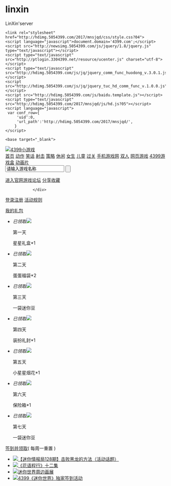 # linxin
LinXin'server

<!DOCTYPE html PUBLIC "-//W3C//DTD XHTML 1.0 Transitional//EN" "http://www.w3.org/TR/xhtml1/DTD/xhtml1-transitional.dtd">
<html xmlns="http://www.w3.org/1999/xhtml">
<head>
	<meta charset="gb2312">
	<meta http-equiv="X-UA-Compatible" content="IE=edge,chrome=1">
	<meta name="renderer" content="webkit">
	<title>迷你世界福利大本营</title>
	<meta name="description" content="迷你世界福利大本营">
	<meta name="keywords" content="迷你世界福利大本营">
	<link href="http://news.4399.com/css/shouyou/shouji_new_head_style_e1.css" rel="stylesheet" type="text/css">
	<link href="http://ptlogin.3304399.net/resource/css/base.css" rel="stylesheet" charset="utf-8" type="text/css"/>
	<link href="http://newsimg.5054399.com/css/style_common.css" rel="stylesheet" type="text/css">

	<link rel="stylesheet" href="http://hdimg.5054399.com/2017/mnsjqd/css/style.css?04">
	<script language="javascript">document.domain='4399.com';</script>
	<script src="http://newsimg.5054399.com/js/jquery/1.8/jquery.js" type="text/javascript"></script>
	<script type="text/javascript" src="http://ptlogin.3304399.net/resource/ucenter.js" charset="utf-8"></script>
	<script type="text/javascript" src="http://hdimg.5054399.com/js/jq/jquery_comm_func_huodong_v.3.0.1.js"></script>
	<script src="http://hdimg.5054399.com/js/jq/jquery_tuc_hd_comm_func_v.1.0.0.js"></script>
	<script src="http://hdimg.5054399.com/js/baidu.template.js"></script>
	<script type="text/javascript" src="http://hdimg.5054399.com/2017/mnsjqd/js/hd.js?05"></script>
	<script language="javascript">
	 var conf_row={
		 'uid':0,
		 'url_path':'http://hdimg.5054399.com/2017/mnsjqd/',
		}
	</script>

	<base target="_blank">
</head>
<body>
<!--topbar-->
<div class="top-wrap">
	<div class="top-head cf"><a class="top-logo fl" href="http://www.4399.com/"><img src="http://www.4399.com/images/play/logo.gif" alt="4399小游戏"></a>
		<div class="top-list fl">
		  <a href="http://www.4399.com/" target="_blank">首页</a>
		  <a href="http://www.4399.com/flash_fl/2_1.htm" target="_blank">动作</a>
		  <a class="red" href="http://joke.4399pk.com/" target="_blank">笑话</a>
		  <a href="http://www.4399.com/flash_fl/4_1.htm" target="_blank">射击</a>
		  <a href="http://www.4399.com/flash_fl/8_1.htm" target="_blank">策略</a>
		  <a href="http://www.4399.com/flash_fl/12_1.htm" target="_blank">休闲</a>
		  <a href="http://www.4399.com/special/195.htm" target="_blank">女生</a>
		  <a href="http://www.4399.com/flash_fl/13_1.htm" target="_blank">儿童</a>
		  <a href="http://www.4399.com/special/90.htm" target="_blank">过关</a>
		  <a class="red" href="http://www.4399.cn/" target="_blank">手机游戏网</a>
		  <a href="http://www.4399.com/special/1.htm" target="_blank">双人</a>
		  <a href="http://www.4399.com/special/19.htm" target="_blank">网页游戏</a>
		  <a class="red" href="http://app.4399.cn/" target="_blank">4399游戏盒</a>
		  <a class="hot" href="http://www.4399dmw.com/donghua/" target="_blank">动画片</a>
	  </div>
		<div class="top-search fr">
			<form method="get" action="http://so2.4399.com/search/search.php" onsubmit="if($.trim(this.k.value)=='' || this.k.value=='请输入游戏名称'){alert('请输入游戏名称');return false;}">
				<input onBlur="if (value ==''){value='请输入游戏名称'}" name="k" id="smart_input" autocomplete="off"  class="top-type fl" onFocus="if (value =='请输入游戏名称'){value =''}" value="请输入游戏名称" />
				<input class="button" value="" type="submit" name="sou" />
			</form>
			<script src="http://www.4399.com/jss/lx6.js" language="javascript"></script>
		</div>
	</div>
</div>


<div class="b1">
  <div class="top">
               <a href="http://news.4399.com/mnsj/" title="迷你世界官网" class="a1">进入官网</a><a href="http://bbs.4399.cn/forums-mtag-82861" title="迷你世界论坛" class="a1">游戏论坛</a>
               <a href="javascript:void(0);" class="a2 share">分享</a><a href="javascript:void(0);" class="a2" onclick="javascript:$.hd_addfav('迷你世界福利大本营', 'http://t.huodong.4399.com/2017/mnsjqd/');" target="_self">收藏</a>
               <div class="bdsharebuttonbox" id="bdshare" data-tag="share_1">
                            <a class="bds_sqq" title="分享到QQ好友"  data-cmd="sqq" href="javascript:void(0);"></a>
                            <a class="bds_qzone" title="分享到QQ空间"  data-cmd="qzone" href="javascript:void(0);"></a>
                            <a class="bds_tqf" title="分享到腾讯朋友" data-cmd="tqf" href="javascript:void(0);"></a>
                            <a href="javascript:void(0);" class="bds_weixin" title="分享到微信" data-cmd="weixin"></a>
                            <a class="bds_tsina" title="分享到新浪微博" data-cmd="tsina" href="javascript:void(0);"></a>

                            
                            
                            
                </div>
 </div>
  <p class="p-1"></p>           
</div> 
<div class="b2">
    <div class="box">
        <div class="m1 cf">
            <!--登录前-->
            <p class="p-1 cf" style="display:inline"><a href="javascript:void(0);" class="a1" id="login_btn" target="_self">登录</a><a href="javascript:void(0);" class="a2" id="reg_btn" target="_self">注册</a></p>
            <!--登录后-->
            <p class="p-1 cf" style="display:none"><span>你好， </span><a href="javascript:void(0);" class="a4" onClick="javascript:_logout();return false;" target="_self">【退出】</a></p>
            <a href="javascript:void(0);" class="a3 j-btn-rule">活动规则</a>
        </div>
        <div class="m2 cf">
            <p class="p-1 cf"><a class="j-my_code" href="javascript:void(0);">我的礼包</a></p>
            <ul class="one cf">
                <li class="j-prize1"><em>已领取</em><img src="http://f1.img4399.com/ma~130_20170623114053_594c8dc55f64b.jpeg?t=1498189253"><p class="p-3">第一天</p><p class="p-2">星星礼盒*1</p></li>
                <li class="j-prize2"><em>已领取</em><img src="http://f1.img4399.com/ma~130_20170609114635_593a1a1be9d78.jpeg?t=1496979995"><p class="p-3">第二天</p><p class="p-2">蛋蛋福袋*2</p></li>
                <li class="j-prize3"><em>已领取</em><img src="http://f1.img4399.com/ma~130_20170617160845_5944e38dac5b8.jpeg?t=1497686925"><p class="p-3">第三天</p><p class="p-2">一袋迷你豆</p></li>
                <li class="j-prize4"><em>已领取</em><img src="http://f1.img4399.com/ma~130_20170617160736_5944e34897ba8.jpeg?t=1497686856"><p class="p-3">第四天</p><p class="p-2">装扮礼封*1</p></li>
            </ul>
            <ul class="two cf">
                <li class="j-prize5"><em>已领取</em><img src="http://f1.img4399.com/ma~244_20190730094123_5d3fa0432d5fc.jpeg?t=1564450883"><p class="p-3">第五天</p><p class="p-2">小星星烟花*1</p></li>
                <li class="j-prize6"><em>已领取</em><img src="http://f1.img4399.com/ma~130_20170617160657_5944e321ec308.jpeg?t=1497686818"><p class="p-3">第六天</p><p class="p-2">保险箱*1</p></li>
                <li class="j-prize7"><em>已领取</em><img src="http://f1.img4399.com/ma~130_20170617160845_5944e38dac5b8.jpeg?t=1497686925"><p class="p-3">第七天</p><p class="p-2">一袋迷你豆</p></li>
            </ul>
            <p class="ling cf"><a class="j-btn-sign" href="javascript:void(0);">签到并领取</a>( 每周一重置 )</p>
        </div>
    </div>
</div>
<div class="b3">
    <ul class="cf">
        <li><a href="http://bbs.4399.cn/thread-tid-14417433"><img src="http://f1.img4399.com/ma~244_191213170823_af5D.jpeg?t=1576228103">【迷你情报局128期】击败黑龙的方法（活动话题）</a></li>
        <li><a href="http://v.4399pk.com/mnsj/video_362503.htm"><img src="http://f1.img4399.com/ma~244_20190222162742_5c6fb27ea8b44.png?t=1550824062">《花语程行》十二集</a></li>
        <li><a href="http://news.4399.com/mnsj/zhoubian/"><img src="http://f1.img4399.com/ma~244_20190301144833_5c78d5c1df114.jpeg?t=1551422913">迷你世界周边画展</a></li>
        <li><a href="http://news.4399.com/mnsj/zixun/m/697669.html"><img src="http://f04.img4399.com/ma~130_20170610142842_593b919aa61ce.jpeg">4399《迷你世界》独家签到活动</a></li>
    </ul>
</div>


<div class="b4">
				<center>
			<script type="text/javascript" src="http://hdpl.5054399.com/skins/iframe.js"></script>
			<script type="text/javascript">
				var F_ID = '4401323';
				var F_URL = "http://huodong.4399.com/comment/"+F_ID+".htm?dm="+window.location.host;
				var F_FRAME_ID = "CommFrame";
				document.write('<iframe id="'+F_FRAME_ID+'" name="'+F_FRAME_ID+'" width="98%" height="0" scrolling="no" allowtransparency="true" src="about:blank" frameborder="0" style="border:0px;margin-top:5px;background-color:#fff;"></iframe>');
			</script>
			<script src="http://www.4399.com/jss/lazy_iframe.js" language="javascript" type="text/javascript"></script>
		</center>
		</div>

<div class="footer">
    <script src='http://news.4399.com/js/news_footer.js?01'></script>
</div>


<script type="text/javascript">
$(document).ready(function(){
	});
</script>

<script type="text/tmpl" id="j-tips-tmpl">
<div class="dia_box">
	<a href="javascript:void(0);" class="dia_close" onclick="closeWin()" target="_self">关闭</a>
    <div class="dia-top"></div>
	<div class="dia_con">
        <div class="dia_tit">提示</div>
    	<div class="dia_wz4">
			<%=msg%>
        </div>
       
    </div>
    <div class="dia-fot"></div>
</div>
</script>

<script type="text/tmpl" id="j-rule-tmpl">
<div class="dia_box">
	<a href="javascript:void(0);" class="dia_close" onclick="closeWin()" target="_self">关闭</a>
    <div class="dia-top"></div>
	<div class="dia_con">
        <div class="dia_tit">活动规则</div>
    	<div class="dia_wz1">
            <p>1、礼包<i>每周一</i>重置</p>
            <p>2、<i>一个账号</i>只能领取同类型<i>礼包一次</i></p>
            <p>3、每个IP只能领取同类型<i>礼包一次</i></p>
            <p>4、错过时间无法补签</p>
			<p>5、本活动的最终解释权归4399《迷你世界》运营团队所有</p>
        </div>
       
    </div>
    <div class="dia-fot"></div>
</div>
</script>

<script type="text/tmpl" id="j-showcode-tmpl">
<div class="dia_box">
	<a href="javascript:void(0);" class="dia_close" onclick="closeWin()" target="_self">关闭</a>
    <div class="dia-top"></div>
	<div class="dia_con">
    	<div class="dia_fz">
        <p>您领到如下礼包激活码：</p>
        <p class="cf">
        <input type="text" value="<%=code%>">
        </p>
        <p class="p-1">提示：玩家复制兑换码进入游戏，<i>右上角礼包图标-活动-激活码礼包-输入激活码</i>即可领取礼包</p>
        </div>
      
    </div>
    <div class="dia-fot"></div>
</div>
</script>


<script type="text/tmpl" id="j-mycode-tmpl">
<div class="dia_box">
	<a href="javascript:void(0);" class="dia_close" onclick="closeWin()" target="_self">关闭</a>
    <div class="dia-top"></div>
	<div class="dia_con">
    	<div class="dia_tit">我的礼包</div>
        <table cellpadding="0" cellspacing="0" border="0" class="dia_tb1">
        <tr><th align="center" width="100">礼包名称</th><th width="300">激活码</th></tr>
       <% if(list.length > 0){
	   for(var i = 0, item; item = list[i], i < list.length; i++) { %> 
        <tr class="diy-rank-tr-cl" <%if(i > 4){%>style="display:none"<% }%>><td align="center" width="100"><%=item.pname%></td><td width="300"><input type="text" value="<%=item.code%>" width="300"></td></tr>
		<% } }else{%> 
		   <span style="margin-left:55px;">对不起，你没有礼包。请先签到获得每日惊喜礼包！</span>
		<% }%>
        </table>
        <div class="dia-page">
        <a href="javascript:void(0);" class="j-rank-page-1-btn">【上一页】</a><a href="javascript:void(0);" class="j-rank-page-2-btn">【下一页】</a>
        </div>
    </div>
    <div class="dia-fot"></div>
</div>
</script>
<!--弹窗-->


<script type="text/javascript">
function bdshare2(title,img){
		tag = ["qzone","tqq","tsina","weixin"];
		window._bd_share_config={
			common: {
				"bdSnsKey": "on",
				"bdComment": title,
				"bdUrl": window.location.href,
				"bdText": '《迷你世界》福利大本营',
				"bdMini": "2",
				"bdMiniList": false,
				"bdPic": img,
				"bdStyle": "0",
				"onAfterClick": function(cmd) {},
				"bdSize": 16
			},share:{},slide:{
				"type":"slide",
				"bdImg":"0",
				"bdPos":"right",
				"bdTop":100
			}
		};
		$("head").append("<script type='text/javascript' src='http://newsimg.5054399.com/js/bdshare2.0.js' ><\/script>");
	}

bdshare2('来《迷你世界》福利大本营，海量迷你豆等你领。','http://f1.img4399.com/ma~130_20170612174906_593e6392cf8bb.jpeg?t=1497260947');

$(".share,#bdshare").hover(function(){
	$("#bdshare").show();
},function(){
	$("#bdshare").hide();
});


</script>		

</body>
</html>
